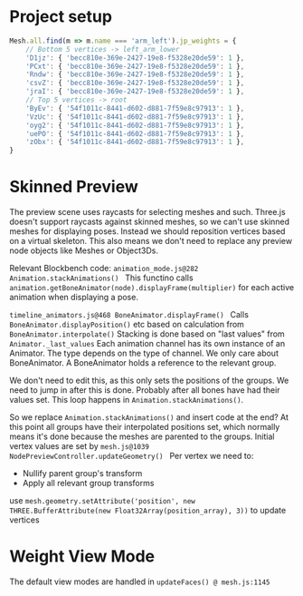 # Project setup
```js
Mesh.all.find(m => m.name === 'arm_left').jp_weights = {
    // Bottom 5 vertices -> left_arm_lower
    'D1jz': { 'becc810e-369e-2427-19e8-f5328e20de59': 1 }, 
    'PCxt': { 'becc810e-369e-2427-19e8-f5328e20de59': 1 }, 
    'Rndw': { 'becc810e-369e-2427-19e8-f5328e20de59': 1 }, 
    'csvZ': { 'becc810e-369e-2427-19e8-f5328e20de59': 1 }, 
    'jraI': { 'becc810e-369e-2427-19e8-f5328e20de59': 1 },
    // Top 5 vertices -> root
    'ByEv': { '54f1011c-8441-d602-d881-7f59e8c97913': 1 }, 
    'VzUc': { '54f1011c-8441-d602-d881-7f59e8c97913': 1 }, 
    'oyg2': { '54f1011c-8441-d602-d881-7f59e8c97913': 1 }, 
    'uePO': { '54f1011c-8441-d602-d881-7f59e8c97913': 1 }, 
    'zObx': { '54f1011c-8441-d602-d881-7f59e8c97913': 1 },
}
```

# Skinned Preview
The preview scene uses raycasts for selecting meshes and such. Three.js doesn't support raycasts against skinned meshes, so we can't use skinned meshes for displaying poses. Instead we should reposition vertices based on a virtual skeleton. This also means we don't need to replace any preview node objects like Meshes or Object3Ds.

Relevant Blockbench code: 
`animation_mode.js@282 Animation.stackAnimations() `
This functino calls `animation.getBoneAnimator(node).displayFrame(multiplier)` for each active animation when displaying a pose.

`timeline_animators.js@468 BoneAnimator.displayFrame() `
Calls `BoneAnimator.displayPosition()` etc based on calculation from `BoneAnimator.interpolate()`
Stacking is done based on "last values" from `Animator._last_values`
Each animation channel has its own instance of an Animator. The type depends on the type of channel. We only care about BoneAnimator. A BoneAnimator holds a reference to the relevant group.

We don't need to edit this, as this only sets the positions of the groups.
We need to jump in after this is done.
Probably after all bones have had their values set. This loop happens in `Animation.stackAnimations()`.

So we replace `Animation.stackAnimations()` and insert code at the end?
At this point all groups have their interpolated positions set, which normally means it's done because the meshes are parented to the groups.
Initial vertex values are set by `mesh.js@1039 NodePreviewController.updateGeometry() `
Per vertex we need to:
- Nullify parent group's transform
- Apply all relevant group transforms 

use `mesh.geometry.setAttribute('position', new THREE.BufferAttribute(new Float32Array(position_array), 3))`
to update vertices

# Weight View Mode

The default view modes are handled in `updateFaces() @ mesh.js:1145`
